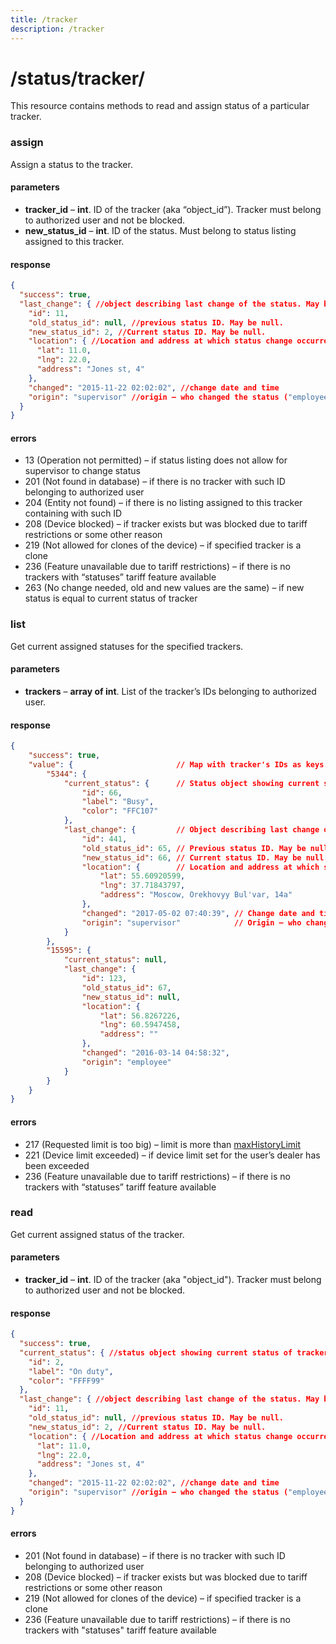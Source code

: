 ```yaml
---
title: /tracker
description: /tracker
---
```


# /status/tracker/
This resource contains methods to read and assign status of a particular tracker.

### assign
Assign a status to the tracker.

#### parameters
* **tracker_id** – **int**. ID of the tracker (aka “object_id”). Tracker must belong to authorized user and not be blocked.
* **new_status_id** – **int**. ID of the status. Must belong to status listing assigned to this tracker.

#### response
```json
{
  "success": true,
  "last_change": { //object describing last change of the status. May be null
    "id": 11,
    "old_status_id": null, //previous status ID. May be null.
    "new_status_id": 2, //Current status ID. May be null.
    "location": { //Location and address at which status change occurred
      "lat": 11.0,
      "lng": 22.0,
      "address": "Jones st, 4"
    },
    "changed": "2015-11-22 02:02:02", //change date and time
    "origin": "supervisor" //origin – who changed the status ("employee" or "supervisor")
  }
}
```

#### errors
*   13 (Operation not permitted) – if status listing does not allow for supervisor to change status
*   201 (Not found in database) – if there is no tracker with such ID belonging to authorized user
*   204 (Entity not found) – if there is no listing assigned to this tracker containing with such ID
*   208 (Device blocked) – if tracker exists but was blocked due to tariff restrictions or some other reason
*   219 (Not allowed for clones of the device) – if specified tracker is a clone
*   236 (Feature unavailable due to tariff restrictions) – if there is no trackers with “statuses” tariff feature available
*   263 (No change needed, old and new values are the same) – if new status is equal to current status of tracker

### list
Get current assigned statuses for the specified trackers.

#### parameters
* **trackers** – **array of int**. List of the tracker’s IDs belonging to authorized user.

#### response
```json
{
    "success": true,
    "value": {                       // Map with tracker's IDs as keys.
        "5344": {
            "current_status": {      // Status object showing current status of tracker. May be null.
                "id": 66,
                "label": "Busy",
                "color": "FFC107"
            },
            "last_change": {         // Object describing last change of the status. May be null.
                "id": 441,
                "old_status_id": 65, // Previous status ID. May be null.
                "new_status_id": 66, // Current status ID. May be null.
                "location": {        // Location and address at which status change occurred.
                    "lat": 55.60920599,
                    "lng": 37.71843797,
                    "address": "Moscow, Orekhovyy Bul'var, 14a"
                },
                "changed": "2017-05-02 07:40:39", // Change date and time.
                "origin": "supervisor"            // Origin – who changed the status ("employee" or "supervisor").
            }
        },
        "15595": {
            "current_status": null,
            "last_change": {
                "id": 123,
                "old_status_id": 67,
                "new_status_id": null,
                "location": {
                    "lat": 56.8267226,
                    "lng": 60.5947458,
                    "address": ""
                },
                "changed": "2016-03-14 04:58:32",
                "origin": "employee"
            }
        }
    }
}
```

#### errors
*   217 (Requested limit is too big) – limit is more than [maxHistoryLimit](../../../getting-started.md#constants)
*   221 (Device limit exceeded) – if device limit set for the user’s dealer has been exceeded
*   236 (Feature unavailable due to tariff restrictions) – if there is no trackers with “statuses” tariff feature available

### read

Get current assigned status of the tracker.

#### parameters
* **tracker_id** – **int**. ID of the tracker (aka "object_id"). Tracker must belong to authorized user and not be blocked.

#### response
```json
{
  "success": true,
  "current_status": { //status object showing current status of tracker. May be null
    "id": 2,
    "label": "On duty",
    "color": "FFFF99"
  },
  "last_change": { //object describing last change of the status. May be null
    "id": 11,
    "old_status_id": null, //previous status ID. May be null.
    "new_status_id": 2, //Current status ID. May be null.
    "location": { //Location and address at which status change occurred
      "lat": 11.0,
      "lng": 22.0,
      "address": "Jones st, 4"
    },
    "changed": "2015-11-22 02:02:02", //change date and time
    "origin": "supervisor" //origin – who changed the status ("employee" or "supervisor")
  }
}
```

#### errors
*   201 (Not found in database) – if there is no tracker with such ID belonging to authorized user
*   208 (Device blocked) – if tracker exists but was blocked due to tariff restrictions or some other reason
*   219 (Not allowed for clones of the device) – if specified tracker is a clone
*   236 (Feature unavailable due to tariff restrictions) – if there is no trackers with "statuses" tariff feature available
